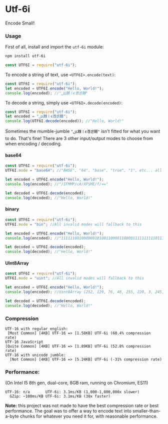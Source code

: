 # Utf-6i

Encode Small!

### Usage

First of all, install and import the `utf-6i` module:

```bash
npm install utf-6i
```

```js
const UTF6I = require("utf-6i");
```

To encode a string of text, use `<UTF6I>.encode(text)`:

```js
const UTF6I = require("utf-6i");
let encoded = UTF6I.encode("Hello, World!");
console.log(encoded); //"ﲁ䰰ￜϵ콈섿翿"
```

To decode a string, simply use `<UTF6I>.decode(encoded)`:

```js
const UTF6I = require("utf-6i");
let encoded = "ﲁ䰰ￜϵ콈섿翿";
console.log(UTF6I.decode(encoded)); //"Hello, World!"
```

Sometimes the mumble-jumble `"ﲁ䰰ￜϵ콈섿翿"` isn't fitted for what you want to do. That's fine! There are 3 other input/output modes to choose from when encoding / decoding.

#### base64

```js
const UTF6I = require("utf-6i");
UTF6I.mode = "base64"; //"BASE", "64", "base", "true", "1", etc... all work also

let encoded = UTF6I.encode("Hello, World!");
console.log(encoded); //"/IFMMP/cA/XPSME/f/=="

let decoded = UTF6I.decode(encoded);
console.log(decoded); //"Hello, World!"
```

#### binary

```js
const UTF6I = require("utf-6i");
UTF6I.mode = "bin"; //All invalid modes will fallback to this

let encoded = UTF6I.encode("Hello, World!");
console.log(encoded); //"111111001000000101001100001100001111111111011100000000111111010111001111010010001100000100111111011111"

let decoded = UTF6I.decode(encoded);
console.log(decoded); //"Hello, World!"
```

#### UInt8Array

```js
const UTF6I = require("utf-6i");
UTF6I.mode = "uint"; //All invalid modes will fallback to this

let encoded = UTF6I.encode("Hello, World!");
console.log(encoded); //Uint8Array [252, 129, 76, 48, 255, 220, 3, 245, 207, 72, 193, 63, 127, 255]

let decoded = UTF6I.decode(encoded);
console.log(decoded); //"Hello, World!"
```

### Compression

```
UTF-16 with regular english:
 [Most Common] [4KB] UTF-16 => [1.58KB] UTF-6i (60.4% compression rate)
UTF-16 JavaScript
[Quite Common] [4KB] UTF-16 => [1.89KB] UTF-6i (52.8% compression rate)
UTF-16 with unicode jumble:
  [Not Common] [4KB] UTF-16 => [5.24KB] UTF-6i (-31% compression rate)
```

### Performance:

(On Intel I5 8th gen, dual-core, 8GB ram, running on Chromium, ES11)

```
UTF-16: n/a       UTF-6i: 3.1ms/KB (1,000-1,000,000x slower)
  GZip: ~100ms/KB UTF-6i: 3.1ms/KB (30x faster)
```

**Note:** this project was not made to have the best compression rate or best performance. The goal was to offer a way to encode text into smaller-than-a-byte chunks for whatever you need it for, with reasonable performance.

